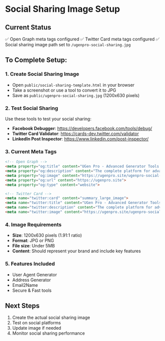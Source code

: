 # Social Sharing Image Setup

## Current Status
✅ Open Graph meta tags configured
✅ Twitter Card meta tags configured
✅ Social sharing image path set to `/ugenpro-social-sharing.jpg`

## To Complete Setup:

### 1. Create Social Sharing Image
- Open `public/social-sharing-template.html` in your browser
- Take a screenshot or use a tool to convert it to JPG
- Save as `public/ugenpro-social-sharing.jpg` (1200x630 pixels)

### 2. Test Social Sharing
Use these tools to test your social sharing:
- **Facebook Debugger**: https://developers.facebook.com/tools/debug/
- **Twitter Card Validator**: https://cards-dev.twitter.com/validator
- **LinkedIn Post Inspector**: https://www.linkedin.com/post-inspector/

### 3. Current Meta Tags
```html
<!-- Open Graph -->
<meta property="og:title" content="UGen Pro - Advanced Generator Tools Platform">
<meta property="og:description" content="The complete platform for advanced generator tools. Create user agents, addresses, email2name, and more with our powerful and secure tools.">
<meta property="og:image" content="https://ugenpro.site/ugenpro-social-sharing.jpg">
<meta property="og:url" content="https://ugenpro.site">
<meta property="og:type" content="website">

<!-- Twitter Card -->
<meta name="twitter:card" content="summary_large_image">
<meta name="twitter:title" content="UGen Pro - Advanced Generator Tools Platform">
<meta name="twitter:description" content="The complete platform for advanced generator tools. Create user agents, addresses, email2name, and more with our powerful and secure tools.">
<meta name="twitter:image" content="https://ugenpro.site/ugenpro-social-sharing.jpg">
```

### 4. Image Requirements
- **Size**: 1200x630 pixels (1.91:1 ratio)
- **Format**: JPG or PNG
- **File size**: Under 5MB
- **Content**: Should represent your brand and include key features

### 5. Features Included
- User Agent Generator
- Address Generator  
- Email2Name
- Secure & Fast tools

## Next Steps
1. Create the actual social sharing image
2. Test on social platforms
3. Update image if needed
4. Monitor social sharing performance
